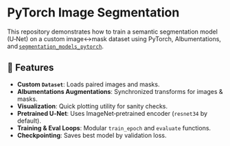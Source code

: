 # PyTorch Image Segmentation

This repository demonstrates how to train a semantic segmentation model (U‑Net) on a custom image↔mask dataset using PyTorch, Albumentations, and [`segmentation_models_pytorch`](https://github.com/qubvel/segmentation_models.pytorch).

## 🚀 Features

- **Custom `Dataset`**: Loads paired images and masks.
- **Albumentations Augmentations**: Synchronized transforms for images & masks.
- **Visualization**: Quick plotting utility for sanity checks.
- **Pretrained U‑Net**: Uses ImageNet‑pretrained encoder (`resnet34` by default).
- **Training & Eval Loops**: Modular `train_epoch` and `evaluate` functions.
- **Checkpointing**: Saves best model by validation loss.

